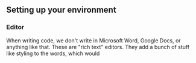 ## Setting up your environment

### Editor

When writing code, we don't write in Microsoft Word, Google Docs, or anything like that. These are "rich text" editors. They add a bunch of stuff like styling to the words, which would